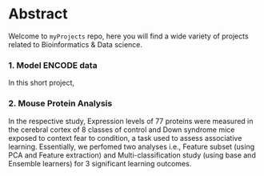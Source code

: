 # Abstract

Welcome to `myProjects` repo, here you will find a wide variety of projects related to Bioinformatics & Data science.

### 1. Model ENCODE data
In this short project, 


### 2. Mouse Protein Analysis
In the respective study, Expression levels of 77 proteins were measured in the cerebral cortex of 8 classes of control and Down syndrome mice exposed to context fear to condition, a task used to assess associative learning.
Essentially, we perfomed two analyses i.e., Feature subset (using PCA and Feature extraction) and Multi-classification study (using base and Ensemble learners) for 3 significant learning outcomes.

